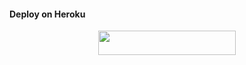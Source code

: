 #### Deploy on Heroku
<p align="center"><a href="https://heroku.com/deploy?template=https://github.com/zergiiorvdra/fsub4"> <img src="https://img.shields.io/badge/Deploy%20To%20Heroku-blue?style=for-the-badge&logo=heroku" width="220" height="38.45"/></a></p>
